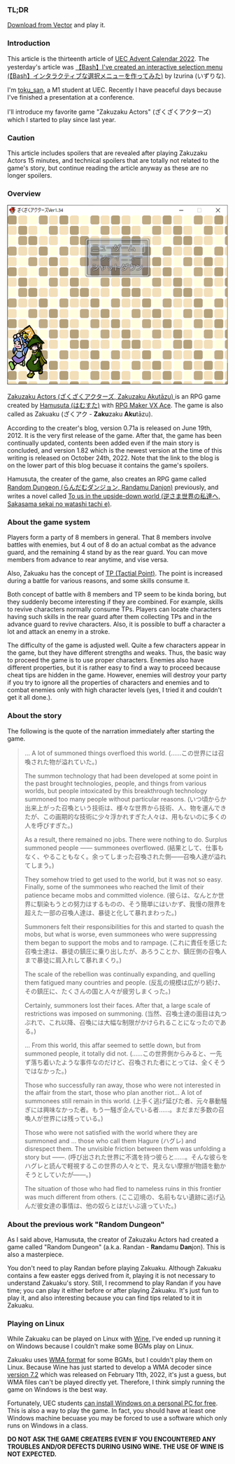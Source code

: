 <!--
### TL;DR
-->

### TL;DR

<!--
[Vectorのダウンロードページ](https://www.vector.co.jp/soft/dl/winnt/game/se508809.html)からダウンロードしてプレイしましょう．
-->

[Download from Vector](https://www.vector.co.jp/soft/dl/winnt/game/se508809.html) and play it.

<!--
### はじめに
-->

### Introduction

<!--
この記事は[UEC Advent Calendar 2022](https://adventar.org/calendars/7581)の13日目の記事です．昨日はいずりなさんによる，[【Bash】インタラクティブな選択メニューを作ってみた](https://izurina.dev/post/uec-advent2022/)でした．
-->

This article is the thirteenth article of [UEC Advent Calendar 2022](https://adventar.org/calendars/7581). The yesterday's article was [【Bash】I've created an interactive selection menu (【Bash】インタラクティブな選択メニューを作ってみた)](https://izurina.dev/post/uec-advent2022/) by Izurina (いずりな).

<!--
現在電通大M1の[toku\_san](https://keybase.io/toku_san/)です．最近学会発表を終えたので，かなり平穏な日々を過ごしています．
-->

I'm [toku\_san](https://keybase.io/toku_san/), a M1 student at UEC. Recently I have peaceful days because I've finished a presentation at a conference.

<!--
この記事では，私が去年からプレイし始めて，いつの間にかハマってしまったゲーム「ざくざくアクターズ」の紹介をしたいと思います．
-->

I'll introduce my favorite game "Zakuzaku Actors" (ざくざくアクターズ) which I started to play since last year.

<!--
### 注意
-->

### Caution

<!--
この記事にはざくざくアクターズを始めからプレイして15分くらいすればわかるネタバレと，ゲームのストーリーには全く関係のない技術的なネタバレが存在します．でもそんなものはやネタバレではないので気にせず読み続けてください．
-->

This article includes spoilers that are revealed after playing Zakuzaku Actors 15 minutes, and technical spoilers that are totally not related to the game's story, but continue reading the article anyway as these are no longer spoilers.

<!--
### 概要
-->

### Overview

<!--
![ざくざくアクターズVer1.82を初回起動した直後のスクリーンショット](top_screenshot.png)
-->

![A screenshot of Zakuzaku Actors Ver 1.82 on the first launch](top_screenshot.png)

<!--
[ざくざくアクターズ](https://www.vector.co.jp/soft/winnt/game/se508809.html)は，[はむすた](https://www.vector.co.jp/vpack/browse/person/an051865.html)氏によって[RPGツクール VX Ace](https://rpgmakerofficial.com/product/products/rpgvxace/index/)で制作されたRPGゲームです．縮めてざくアクとも呼ばれています．
-->

[Zakuzaku Actors (ざくざくアクターズ, Zakuzaku Akuta&#772;zu) ](https://www.vector.co.jp/soft/winnt/game/se508809.html)is an RPG game created by [Hamusuta (はむすた)](https://www.vector.co.jp/vpack/browse/person/an051865.html) with [RPG Maker VX Ace](https://rpgmakerofficial.com/product/products/rpgvxace/index/). The game is also called as Zakuaku (ざくアク - **Zaku**zaku **Aku**ta&#772;zu).

<!--
作者ブログによれば，2012年6月19日にバージョン0.71aが公開されました．これがこのゲームの初めての公開となります．その後更新を続け，メインストーリーが完結したあともコンテンツの追加が続き，この記事の執筆当時最新版であるバージョン1.82が2022年10月24日に公開されました．なお，作者ブログにはゲームのネタバレに相当するコンテンツを含まれているため，リンクはこの記事の下部にあります．
-->

According to the creater's blog, version 0.71a is released on June 19th, 2012. It is the very first release of the game. After that, the game has been continually updated, contents been added even if the main story is concluded, and version 1.82 which is the newest version at the time of this writing is released on October 24th, 2022. Note that the link to the blog is on the lower part of this blog becuase it contains the game's spoilers.

<!--
製作者のはむすた氏はざくアクの他に，[らんだむダンジョン](https://www.vector.co.jp/soft/winnt/game/se482804.html)というRPGゲームを過去に製作しているほか，[逆さま世界の私達へ](https://www.pixiv.net/novel/series/1449123)という小説も執筆しています．
-->

Hamusuta, the creater of the game, also creates an RPG game called [Random Dungeon (らんだむダンジョン, Randamu Danjon)](https://www.vector.co.jp/soft/winnt/game/se482804.html) previously, and writes a novel called [To us in the upside-down world (逆さま世界の私達へ, Sakasama sekai no watashi tachi e)](https://www.pixiv.net/novel/series/1449123).

<!--
### ゲームシステムに関して
-->

### About the game system

<!--
ざくアクでは原則8人のパーティーを組みます．戦闘にも8人が関わりますが，そのうち4人が前衛として実際の戦闘を行い，残りの4人は後衛として待機します．ただし，いつでもメンバーを前衛あるいは後衛に移すことが可能です．
-->

Players form a party of 8 members in general. That 8 members involve battles with enemies, but 4 out of 8 do an actual combat as the advance guard, and the remaining 4 stand by as the rear guard. You can move members from advance to rear anytime, and vise versa.

<!--
また，ざくアクでは[TP（Tactical Point）](https://tkool.jp/mv/course/03.html)という概念が存在します．これは戦闘中に様々な状況下でたまるものですが，一部の技能はこれを消費します．
-->

Also, Zakuaku has the concept of [TP (Tactial Point)](https://tkool.jp/mv/course/03.html). The point is increased during a battle for various reasons, and some skills consume it.

<!--
8人制バトルとTPという概念は単独で見ると地味ですが，この2つが組み合わさるとかなり興味深くなります．例えば蘇生技は概してTPを消費するため，そのような技を持ったキャラクターがTPをためたら後衛に配置し，蘇生するタイミングで前衛に戻すといったことが可能になります．またバフ技を大量に掛けて一撃で突破するという方法も考えられます．
-->

Both concept of battle with 8 members and TP seem to be kinda boring, but they suddenly become interesting if they are combined. For example, skills to revive characters normally consume TPs. Players can locate characters having such skills in the rear guard after them collecting TPs and in the advance guard to revive characters. Also, it is possible to  buff a character a lot and attack an enemy in a stroke.

<!--
難易度は絶妙です．操作キャラクターはかなりの数が登場しますが，得意不得意はキャラクターによって異なるため，キャラクターを使い分けて攻略することが基本となっています．また敵の性質もやはりそれぞれ異なりますが，ゲーム中に攻略のための誘導が存在するため，かなり親切設計になっています．ただし敵味方の特徴を無視したゴリ押しをしようとすると，レベルがいくら高くても死にます（死にました）．
-->

The difficulty of the game is adjusted well. Quite a few characters appear in the game, but they have different strengths and weaks. Thus, the basic way to proceed the game is to use proper characters. Enemies also have different properties, but it is rather easy to find a way to proceed because cheat tips are hidden in the game. However, enemies will destroy your party if you try to ignore all the properties of characters and enemies and to combat enemies only with high character levels (yes, I tried it and couldn't get it all done.).

<!--
### ストーリーに関して
-->

### About the story

<!--
次に，ゲーム開始直後のナレーションを引用します．
-->

The following is the quote of the narration immediately after starting the game.

<!--
> ……この世界には召喚された物が溢れていた。
>
> いつ頃からか出来上がった召喚という技術は、様々な世界から技術、人、物を運んできたが、この画期的な技術に少々浮かれすぎた人々は、用もないのに多くの人を呼びすぎた。
>
> 結果として、仕事もなく、やることもなく。余ってしまった召喚された側――召喚人達が溢れてしまう。
>
> 彼らは、なんとか世界に馴染もうとの努力はするものの、そう簡単にはいかず、我慢の限界を超えた一部の召喚人達は、暴徒と化して暴れまわった。
>
> これに責任を感じた召喚士達は、暴徒の鎮圧に乗り出したが、あろうことか、鎮圧側の召喚人まで暴徒に肩入れして暴れまくり。
>
> 反乱の規模は広がり続け、その鎮圧に、たくさんの国と人々が疲労しまくった。
>
> 当然、召喚士達の面目は丸つぶれで、これ以降、召喚には大幅な制限がかけられることになったのである。
>
> ……この世界側からみると、一先ず落ち着いたような事件なのだけど、召喚された者にとっては、全くそうではなかった。
>
> 上手く逃げ延びた者、元々暴動騒ぎには興味なかった者。もう一騒ぎ企んでいる者……。まだまだ多数の召喚人が世界には残っている。
>
> 呼び出された世界に不満を持つ彼らと……。そんな彼らをハグレと読んで軽視するこの世界の人々とで、見えない摩擦が物語を動かそうとしていたが――。
>
> ここ辺境の、名前もない遺跡に逃げ込んだ彼女達の事情は、他の奴らとはだいぶ違っていた。
-->

> ... A lot of summoned things overfloed this world. (……この世界には召喚された物が溢れていた。)
>
> The summon technology that had been developed at some point in the past brought technologies, people, and things from various worlds, but people intoxicated by this breakthrough technology summoned too many people without particular reasons. (いつ頃からか出来上がった召喚という技術は、様々な世界から技術、人、物を運んできたが、この画期的な技術に少々浮かれすぎた人々は、用もないのに多くの人を呼びすぎた。)
>
> As a result, there remained no jobs. There were nothing to do. Surplus summoned people ―― summonees overflowed. (結果として、仕事もなく、やることもなく。余ってしまった召喚された側――召喚人達が溢れてしまう。)
>
> They somehow tried to get used to the world, but it was not so easy. Finally, some of the summonees who reached the limit of their patience became mobs and committed violence. (彼らは、なんとか世界に馴染もうとの努力はするものの、そう簡単にはいかず、我慢の限界を超えた一部の召喚人達は、暴徒と化して暴れまわった。)
>
> Summoners felt their responsibilities for this and started to quash the mobs, but what is worse, even summonees who were suppressing them began to support the mobs and to rampage. (これに責任を感じた召喚士達は、暴徒の鎮圧に乗り出したが、あろうことか、鎮圧側の召喚人まで暴徒に肩入れして暴れまくり。)
>
> The scale of the rebellion was continually expanding, and quelling them fatigued many countries and people. (反乱の規模は広がり続け、その鎮圧に、たくさんの国と人々が疲労しまくった。)
>
> Certainly, summoners lost their faces. After that, a large scale of restrictions was imposed on summoning. (当然、召喚士達の面目は丸つぶれで、これ以降、召喚には大幅な制限がかけられることになったのである。)
>
> ... From this world, this affar seemed to settle down, but from summoned people, it totally did not. (……この世界側からみると、一先ず落ち着いたような事件なのだけど、召喚された者にとっては、全くそうではなかった。)
>
> Those who successfully ran away, those who were not interested in the affair from the start, those who plan another riot... A lot of summonees still remain in this world. (上手く逃げ延びた者、元々暴動騒ぎには興味なかった者。もう一騒ぎ企んでいる者……。まだまだ多数の召喚人が世界には残っている。)
>
> Those who were not satisfied with the world where they are summoned and ... those who call them Hagure (ハグレ) and disrespect them. The unvisible friction between them was unfolding a story but ――. (呼び出された世界に不満を持つ彼らと……。そんな彼らをハグレと読んで軽視するこの世界の人々とで、見えない摩擦が物語を動かそうとしていたが――。)
>
> The situation of those who had fled to nameless ruins in this frontier was much different from others. (ここ辺境の、名前もない遺跡に逃げ込んだ彼女達の事情は、他の奴らとはだいぶ違っていた。)

<!--
### 前作「らんだむダンジョン」に関して
-->

### About the previous work "Random Dungeon"

<!--
前述の通り，ざくアクの製作者であるはむすた氏は，過去にらんだむダンジョン（通称らんダン）というゲームを製作しています．こちらもかなりの大作です．
-->

As I said above, Hamusuta, the creator of Zakuzaku Actors had created a game called "Random Dungeon" (a.k.a. Randan - **Ran**damu **Dan**jon). This is also a masterpiece.

<!--
ざくアクをプレイするにあたってらんダンを予めプレイする必要はありません．ざくアクにはらんダンのネタがいくつか用いられていますが，らんダンをやっていないからといって，ざくアクのストーリーが全く解らなくなるということはありません．それでももし時間があればらんダンもプレイすることをおすすめします．ざくアクの前にやっても，あとにやっても構いません．らんダン自体面白いですし，ざくアクに含まているネタがわかって結構楽しいです．
-->

You don't need to play Randan before playing Zakuaku. Although Zakuaku contains a few easter eggs derived from it, playing it is not necessary to understand Zakuaku's story. Still, I recommend to play Randan if you have time; you can play it either before or after playing Zakuaku. It's just fun to play it, and also interesting because you can find tips related to it in Zakuaku.

<!--
### Linuxでのプレイに関して
-->

### Playing on Linux

<!--
[Wine](https://www.winehq.org/)を用いればざくアクをLinuxでプレイすることはできますが，私自身は一部のBGMを再生させることができず，結局Windows上で動かすことにしました．
-->

While Zakuaku can be played on Linux with [Wine](https://www.winehq.org/), I've ended up running it on Windows because I couldn't make some BGMs play on Linux.

<!--
ざくアクには[WMA形式](https://ja.wikipedia.org/wiki/Windows_Media_Audio)の音源が用いられていますが，この形式で保存されているBGMを鳴らすことができませんでした．Wineでは2022年2月11日に公開された[バージョン7.2](https://www.winehq.org/announce/7.2)でWMAデコーダの開発が開始されたばかりなため，あくまで推測ですが，まだWMAを直接鳴らすことが出来ないのかなと考えています．従って素直にWindows上でプレイするほうが得策だと思います．
-->

Zakuaku uses [WMA format](https://ja.wikipedia.org/wiki/Windows_Media_Audio) for some BGMs, but I couldn't play them on Linux. Because Wine has just started to develop a WMA decoder since [version 7.2](https://www.winehq.org/announce/7.2) which was released on February 11th, 2022, it's just a guess, but WMA files can't be played directly yet. Therefore, I think simply running the game on Windows is the best way.

<!--
幸いにして，電通大の学生は[無料で個人PCにWindowsをインストールすることができます](https://www.cc.uec.ac.jp/ug/ja/license/ms/personal/kivuto/index.html)．これを利用するのも一つの手です．実際これ以外にも，例えば授業中にWindowsでしか動かないソフトウェアの利用を強いられることがありますし，Windowsマシンは一台あったほうが良いです．
-->

Fortunately, UEC students [can install Windows on a personal PC for free](https://www.cc.uec.ac.jp/ug/ja/license/ms/personal/kivuto/index.html). This is also a way to play the game. In fact, you should have at least one Windows machine becuase you may be forced to use a software which only runs on Windows in a class.

<!--
**Wineを利用したことによるトラブルや不具合に関してゲームの製作者に問い合わせないでください．Wineの使用は開発側の想定環境ではありません．**
-->

**DO NOT ASK THE GAME CREATERS EVEN IF YOU ENCOUNTERED ANY TROUBLES AND/OR DEFECTS DURING USING WINE. THE USE OF WINE IS NOT EXPECTED.**
